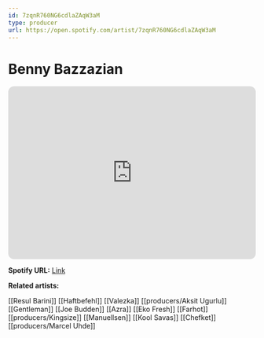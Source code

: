 ```yaml
---
id: 7zqnR760NG6cdlaZAqW3aM
type: producer
url: https://open.spotify.com/artist/7zqnR760NG6cdlaZAqW3aM
---
```

# Benny Bazzazian

<iframe style="border-radius:12px" src="https://open.spotify.com/embed/artist/7zqnR760NG6cdlaZAqW3aM" width="100%" height="352" frameBorder="0" allowfullscreen="" allow="autoplay; clipboard-write; encrypted-media; fullscreen; picture-in-picture" loading="lazy"></iframe>

**Spotify URL:** [Link](https://open.spotify.com/artist/7zqnR760NG6cdlaZAqW3aM)

**Related artists:**

[[Resul Barini]]
[[Haftbefehl]]
[[Valezka]]
[[producers/Aksit Ugurlu]]
[[Gentleman]]
[[Joe Budden]]
[[Azra]]
[[Eko Fresh]]
[[Farhot]]
[[producers/Kingsize]]
[[Manuellsen]]
[[Kool Savas]]
[[Chefket]]
[[producers/Marcel Uhde]]
